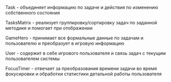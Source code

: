 Task - объединяет информацию по задаче и действия по изменению собственного состояния

TasksMatrix - реализует группировку/сортировку задач по заданной методике и помогает при отображении

GameHero - принимает все формальные данные по задачам и пользователю и преобразует в игровую информацию

User - содержит в себе игрового пользователя и связь задач с текущим пользователем системы

FocusTimer - отвечает за преобразования времени задачи во время фокусировки и обработки статистики детальной работы пользователя
